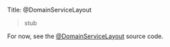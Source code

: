 Title: @DomainServiceLayout

> stub

For now, see the <a href="https://github.com/apache/isis/blob/master/core/applib/src/main/java/org/apache/isis/applib/annotation/DomainServiceLayout.java">@DomainServiceLayout</a> source code.

